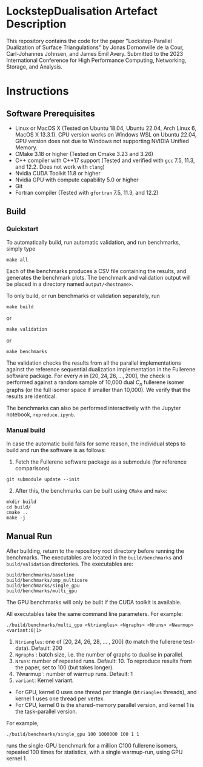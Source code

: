 # LockstepDualisation Artefact Description
This repository contains the code for the paper "Lockstep-Parallel Dualization of Surface Triangulations" by Jonas Dornonville de la Cour, Carl-Johannes Johnsen, and James Emil Avery.
Submitted to the 2023 International Conference for High Performance Computing, Networking, Storage, and Analysis.

# Instructions
## Software Prerequisites
* Linux or MacOS X (Tested on Ubuntu 18.04, Ubuntu 22.04, Arch Linux 6, MacOS X 13.3.1). CPU version works on Windows WSL on Ubuntu 22.04, GPU version does not due to Windows not supporting NVIDIA Unified Memory.
* CMake 3.18 or higher (Tested on Cmake 3.23 and 3.26)
* C++ compiler with C++17 support (Tested and verified with `gcc` 7.5, 11.3, and 12.2. Does not work with `clang`)
* Nvidia CUDA Toolkit 11.8 or higher
* Nvidia GPU with compute capability 5.0 or higher
* Git
* Fortran compiler (Tested with `gfortran` 7.5, 11.3, and 12.2)

## Build
### Quickstart

To automatically build, run automatic validation, and run benchmarks, simply type
```
make all
```
Each of the benchmarks produces a CSV file containing the results, and generates the benchmark plots. 
The benchmark and validation output will be placed in a directory named `output/<hostname>`.

To only build, or run benchmarks or validation separately, run
```
make build
```
or
```
make validation
```
or
```
make benchmarks
```
The validation checks the results from all the parallel implementations against the reference sequential dualization implementation in the Fullerene software package.
For every $n$ in $[20,24,26,\ldots,200]$, the check is performed against a random sample of 10,000 dual $C_n$ fullerene isomer graphs (or the full isomer space if smaller than 10,000).
We verify that the results are identical.

The benchmarks can also be performed interactively with the Jupyter notebook, `reproduce.ipynb`.

### Manual build
In case the automatic build fails for some reason, the individual steps to build and run the software is as follows:

1. Fetch the Fullerene software package as a submodule (for reference comparisons)
```
git submodule update --init
```

2. After this, the benchmarks can be built using `CMake` and `make`:
```
mkdir build
cd build/
cmake ..
make -j
```

## Manual Run
After building, return to the repository root directory before running the benchmarks.
The executables are located in the `build/benchmarks` and `build/validation` directories. The executables are:
```
build/benchmarks/baseline
build/benchmarks/omp_multicore
build/benchmarks/single_gpu
build/benchmarks/multi_gpu
```
The GPU benchmarks will only be built if the CUDA toolkit is available.

All executables take the same command line parameters. For example:
```
./build/benchmarks/multi_gpu <Ntriangles> <Ngraphs> <Nruns> <Nwarmup> <variant:0|1>
```
1. `Ntriangles`: one of [20, 24, 26, 28, ... , 200] (to match the fullerene test-data). Default: 200
2. `Ngraphs` : batch size, i.e. the number of graphs to dualise in parallel. 
3. `Nruns`: number of repeated runs. Default: 10. To reproduce results from the paper, set to 100 (but takes longer).
4. 'Nwarmup`: number of warmup runs. Default: 1
5. `variant`: Kernel variant.
  - For GPU, kernel 0 uses one thread per triangle (`Ntriangles` threads), and kernel 1 uses one thread per vertex.
  - For CPU, kernel 0 is the shared-memory parallel version, and kernel 1 is the task-parallel version.

For example,
```
./build/benchmarks/single_gpu 100 1000000 100 1 1
```
runs the single-GPU benchmark for a million C100 fullerene isomers, repeated 100 times for statistics, with a single warmup-run, using GPU kernel 1.


